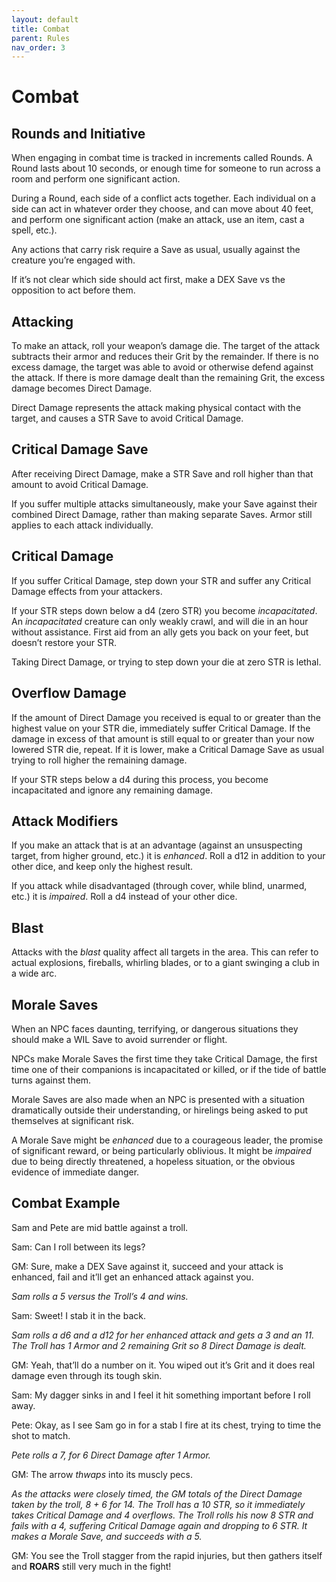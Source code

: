 ```yaml
---
layout: default
title: Combat
parent: Rules
nav_order: 3
---
```


# Combat

## Rounds and Initiative

When engaging in combat time is tracked in increments called Rounds. A Round lasts about 10 seconds, or enough time for someone to run across a room and perform one significant action.

During a Round, each side of a conflict acts together. Each individual on a side can act in whatever order they choose, and can move about 40 feet, and perform one significant action (make an attack, use an item, cast a spell, etc.). 

Any actions that carry risk require a Save as usual, usually against the creature you’re engaged with.

If it’s not clear which side should act first, make a DEX Save vs the opposition to act before them.

## Attacking

To make an attack, roll your weapon’s damage die. The target of the attack subtracts their armor and reduces their Grit by the remainder. If there is no excess damage, the target was able to avoid or otherwise defend against the attack. If there is more damage dealt than the remaining Grit, the excess damage becomes Direct Damage.

Direct Damage represents the attack making physical contact with the target, and causes a STR Save to avoid Critical Damage.

## Critical Damage Save

After receiving Direct Damage, make a STR Save and roll higher than that amount to avoid Critical Damage.

If you suffer multiple attacks simultaneously, make your Save against their combined Direct Damage, rather than making separate Saves. Armor still applies to each attack individually.

## Critical Damage

If you suffer Critical Damage, step down your STR and suffer any Critical Damage effects from your attackers.

If your STR steps down below a d4 (zero STR) you become *incapacitated*. An *incapacitated* creature can only weakly crawl, and will die in an hour without assistance. First aid from an ally gets you back on your feet, but doesn’t restore your STR.

Taking Direct Damage, or trying to step down your die at zero STR is lethal.

## Overflow Damage

If the amount of Direct Damage you received is equal to or greater than the highest value on your STR die, immediately suffer Critical Damage. If the damage in excess of that amount is still equal to or greater than your now lowered STR die, repeat. If it is lower, make a Critical Damage Save as usual trying to roll higher the remaining damage. 

If your STR steps below a d4 during this process, you become incapacitated and ignore any remaining damage.

## Attack Modifiers

If you make an attack that is at an advantage (against an unsuspecting target, from higher ground, etc.) it is *enhanced*. Roll a d12 in addition to your other dice, and keep only the highest result.

If you attack while disadvantaged (through cover, while blind, unarmed, etc.) it is *impaired*. Roll a d4 instead of your other dice.

## Blast

Attacks with the *blast* quality affect all targets in the area. This can refer to actual explosions, fireballs, whirling blades, or to a giant swinging a club in a wide arc.

## Morale Saves

When an NPC faces daunting, terrifying, or dangerous situations they should make a WIL Save to avoid surrender or flight.

NPCs make Morale Saves the first time they take Critical Damage, the first time one of their companions is incapacitated or killed, or if the tide of battle turns against them.

Morale Saves are also made when an NPC is presented with a situation dramatically outside their understanding, or hirelings being asked to put themselves at significant risk.

A Morale Save might be *enhanced* due to a courageous leader, the promise of significant reward, or being particularly oblivious. It might be *impaired* due to being directly threatened, a hopeless situation, or the obvious evidence of immediate danger.

## Combat Example

Sam and Pete are mid battle against a troll.

Sam: Can I roll between its legs?

GM: Sure, make a DEX Save against it, succeed and your attack is enhanced, fail and it’ll get an enhanced attack against you.

*Sam rolls a 5 versus the Troll’s 4 and wins.*

Sam: Sweet! I stab it in the back.

*Sam rolls a d6 and a d12 for her enhanced attack and gets a 3 and an 11. The Troll has 1 Armor and 2 remaining Grit so 8 Direct Damage is dealt.*

GM: Yeah, that’ll do a number on it. You wiped out it’s Grit and it does real damage even through its tough skin.

Sam: My dagger sinks in and I feel it hit something important before I roll away.

Pete: Okay, as I see Sam go in for a stab I fire at its chest, trying to time the shot to match.

*Pete rolls a 7, for 6 Direct Damage after 1 Armor.*

GM: The arrow *thwaps* into its muscly pecs.

*As the attacks were closely timed, the GM totals of the Direct Damage taken by the troll, 8 + 6 for 14. The Troll has a 10 STR, so it immediately takes Critical Damage and 4 overflows. The Troll rolls his now 8 STR and fails with a 4, suffering Critical Damage again and dropping to 6 STR. It makes a Morale Save, and succeeds with a 5.*

GM: You see the Troll stagger from the rapid injuries, but then gathers itself and **ROARS** still very much in the fight!